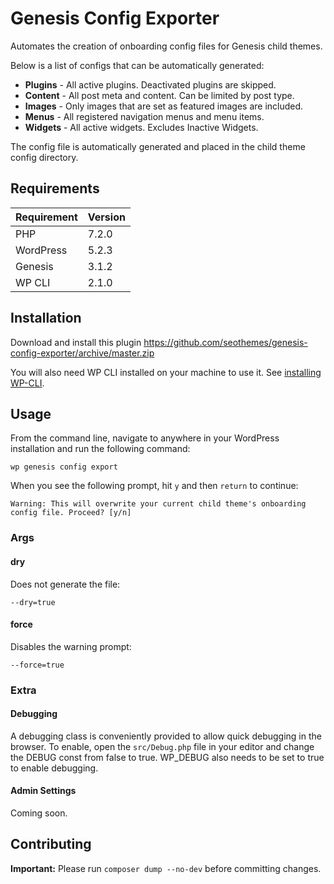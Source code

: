 # Genesis Config Exporter

Automates the creation of onboarding config files for Genesis child themes.

Below is a list of configs that can be automatically generated:

- **Plugins** - All active plugins. Deactivated plugins are skipped.
- **Content** - All post meta and content. Can be limited by post type.
- **Images** - Only images that are set as featured images are included.
- **Menus** - All registered navigation menus and menu items.
- **Widgets** - All active widgets. Excludes Inactive Widgets.

The config file is automatically generated and placed in the child theme config directory.

## Requirements

| Requirement | Version |
| ----------- | ------- |
| PHP         | 7.2.0   |
| WordPress   | 5.2.3   |
| Genesis     | 3.1.2   |
| WP CLI      | 2.1.0   |

## Installation

Download and install this plugin https://github.com/seothemes/genesis-config-exporter/archive/master.zip

You will also need WP CLI installed on your machine to use it. See [installing WP-CLI](https://wp-cli.org/#installing).

## Usage

From the command line, navigate to anywhere in your WordPress installation and run the following command:

```shell
wp genesis config export
```

When you see the following prompt, hit `y` and then `return` to continue:

```shell
Warning: This will overwrite your current child theme's onboarding config file. Proceed? [y/n]
```

### Args

#### dry

Does not generate the file:

```shell
--dry=true
```

#### force

Disables the warning prompt:

```shell
--force=true
```

### Extra

#### Debugging

A debugging class is conveniently provided to allow quick debugging in the browser. To enable, open the `src/Debug.php` file in your editor and change the DEBUG const from false to true. WP_DEBUG also needs to be set to true to enable debugging.

#### Admin Settings

Coming soon.

## Contributing

**Important:** Please run `composer dump --no-dev` before committing changes.
